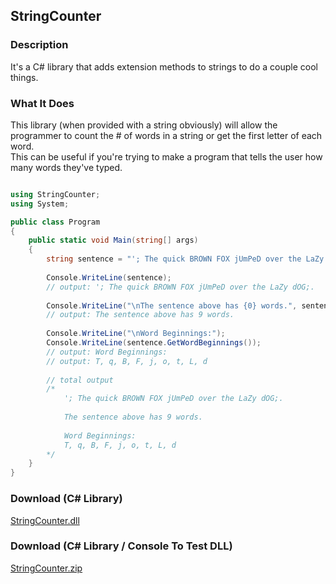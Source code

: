 ## StringCounter
### Description
It's a C# library that adds extension methods to strings to do a couple cool things.

### What It Does
This library (when provided with a string obviously) will allow the programmer to count the # of words in a string or get the first letter of each word.<br/>
This can be useful if you're trying to make a program that tells the user how many words they've typed.
```csharp

using StringCounter;
using System;

public class Program
{
    public static void Main(string[] args)
    {
        string sentence = "'; The quick BROWN FOX jUmPeD over the LaZy dOG;.";
        
        Console.WriteLine(sentence);
        // output: '; The quick BROWN FOX jUmPeD over the LaZy dOG;.
        
        Console.WriteLine("\nThe sentence above has {0} words.", sentence.CountWords());
        // output: The sentence above has 9 words.
        
        Console.WriteLine("\nWord Beginnings:");
        Console.WriteLine(sentence.GetWordBeginnings());
        // output: Word Beginnings:
        // output: T, q, B, F, j, o, t, L, d
        
        // total output
        /*
            '; The quick BROWN FOX jUmPeD over the LaZy dOG;.
            
            The sentence above has 9 words.
            
            Word Beginnings:
            T, q, B, F, j, o, t, L, d
        */
    }
}

```

### Download (C# Library)
[StringCounter.dll](https://github.com/Lexz-08/StringCounter/releases/download/string-counter/StringCounter.dll)

### Download (C# Library / Console To Test DLL)
[StringCounter.zip](https://github.com/Lexz-08/StringCounter/releases/download/string-counter/StringCounter.zip)
